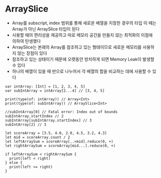 # ArraySlice
- Array를 subscript, index 범위를 통해 새로운 배열을 지정한 경우의 타입 이 때는 Array가 아닌 ArraySlice 타입이 된다
- 사용할 때의 편리성을 제공하고 따로 메모리 공간을 만들지 않는 최적화의 이점에 의하여 탄생했다
- ArraySlice는 본래의 Array를 참조하고 있는 형태이므로 새로운 메모리를 사용하지 않는 장점이 있다
- 참조하고 있는 상태이기 때문에 오랫동안 방치하게 되면 Memory Leak이 발생할 수 있다
- 하나의 배열이 있을 때 반으로 나누어서 각 배열의 합을 비교하는 데에 사용할 수 있다

```swfit
var intArray: [Int] = [1, 2, 3, 4, 5]
var subIntArray = intArray[2...4] // [3, 4, 5]

print(type(of: intArray)) // Array<Int>
print(type(of: subIntArray)) // ArraySlice<Int>

//subIntArray[0] // Fatal error: Index out of bounds
subIntArray.startIndex // 2
subIntArray[subIntArray.startIndex] // 3
subIntArray[2] // 3

let scoreArray = [3.5, 4.0, 2.0, 4.5, 3.2, 4.3]
let mid = scoreArray.count / 2
let leftArraySum = scoreArray[..<mid].reduce(0, +)
let rightArraySum = scoreArray[mid...].reduce(0, +)

if leftArraySum < rightArraySum {
  print(left < right)
} else {
  print(left >= right)
}
```
